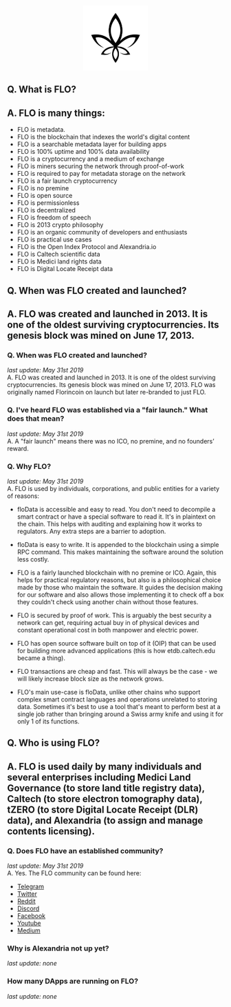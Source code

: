 <p align="center">
   <img width="150" src="https://raw.githubusercontent.com/floblockchain/flo-graphics/master/rebrand/FLO_black_nobg.png">
</p>

## Q. What is FLO?
## A. FLO is many things:

-  FLO is metadata.
-  FLO is the blockchain that indexes the world's digital content
-  FLO is a searchable metadata layer for building apps
-  FLO is 100% uptime and 100% data availability
-  FLO is a cryptocurrency and a medium of exchange
-  FLO is miners securing the network through proof-of-work
-  FLO is required to pay for metadata storage on the network
-  FLO is a fair launch cryptocurrency
-  FLO is no premine
-  FLO is open source
-  FLO is permissionless
-  FLO is decentralized
-  FLO is freedom of speech
-  FLO is 2013 crypto philosophy
-  FLO is an organic community of developers and enthusiasts
-  FLO is practical use cases
-  FLO is the Open Index Protocol and Alexandria.io
-  FLO is Caltech scientific data
-  FLO is Medici land rights data
-  FLO is Digital Locate Receipt data

## Q. When was FLO created and launched?
## A. FLO was created and launched in 2013. It is one of the oldest surviving cryptocurrencies. Its genesis block was mined on June 17, 2013.

### Q. When was FLO created and launched?
_last update: May 31st 2019_  
A. FLO was created and launched in 2013. It is one of the oldest surviving cryptocurrencies. Its genesis block was mined on June 17, 2013. FLO was originally named Florincoin on launch but later re-branded to just FLO.

### Q. I've heard FLO was established via a "fair launch." What does that mean?
_last update: May 31st 2019_  
A. A "fair launch" means there was no ICO, no premine, and no founders’ reward.

### Q. Why FLO?
_last update: May 31st 2019_  
A. FLO is used by individuals, corporations, and public entities for a variety of reasons:

   - floData is accessible and easy to read. You don't need to decompile a smart contract or have a special software to read it. It's in plaintext on the chain. This helps with auditing and explaining how it works to regulators. Any extra steps are a barrier to adoption.

   - floData is easy to write. It is appended to the blockchain using a simple RPC command. This makes maintaining the             software around the solution less costly.

   - FLO is a fairly launched blockchain with no premine or ICO. Again, this helps for practical regulatory reasons, but also       is a philosophical choice made by those who maintain the software. It guides the decision making for our software and        also allows those implementing it to check off a box they couldn't check using another chain without those features.

   - FLO is secured by proof of work. This is arguably the best security a network can get, requiring actual buy in of              physical devices and constant operational cost in both manpower and electric power.

   -  FLO has open source software built on top of it (OIP) that can be used for building more advanced applications (this is        how etdb.caltech.edu became a thing).

   -  FLO transactions are cheap and fast. This will always be the case - we will likely increase block size as the network          grows.

   -  FLO's main use-case is floData, unlike other chains who support complex smart contract languages and operations unrelated      to storing data. Sometimes it's best to use a tool that's meant to perform best at a single job rather than bringing          around a Swiss army knife and using it for only 1 of its functions.
  
 
  ## Q. Who is using FLO?
  ## A. FLO is used daily by many individuals and several enterprises including Medici Land Governance (to store land title registry data), Caltech (to store electron tomography data), tZERO (to store Digital Locate Receipt (DLR) data), and Alexandria (to assign and manage contents licensing). 
  
### Q. Does FLO have an established community?
_last update: May 31st 2019_  
A. Yes. The FLO community can be found here:
 - [Telegram](https://t.me/FLOblockchain)
 - [Twitter](https://twitter.com/floblockchain)
 - [Reddit](https://reddit.com/r/floblockchain)
 - [Discord](https://discord.gg/NECfU34)
 - [Facebook](https://www.facebook.com/floblockchain)
 - [Youtube](https://www.youtube.com/channel/UCDAELSdJelys5VkE1FuXo2A)
 - [Medium](https://medium.com/flo-cash)

### Why is Alexandria not up yet? 
_last update: none_

### How many DApps are running on FLO?
_last update: none_

